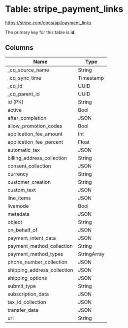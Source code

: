 # Table: stripe_payment_links

https://stripe.com/docs/api/payment_links

The primary key for this table is **id**.

## Columns

| Name          | Type          |
| ------------- | ------------- |
|_cq_source_name|String|
|_cq_sync_time|Timestamp|
|_cq_id|UUID|
|_cq_parent_id|UUID|
|id (PK)|String|
|active|Bool|
|after_completion|JSON|
|allow_promotion_codes|Bool|
|application_fee_amount|Int|
|application_fee_percent|Float|
|automatic_tax|JSON|
|billing_address_collection|String|
|consent_collection|JSON|
|currency|String|
|customer_creation|String|
|custom_text|JSON|
|line_items|JSON|
|livemode|Bool|
|metadata|JSON|
|object|String|
|on_behalf_of|JSON|
|payment_intent_data|JSON|
|payment_method_collection|String|
|payment_method_types|StringArray|
|phone_number_collection|JSON|
|shipping_address_collection|JSON|
|shipping_options|JSON|
|submit_type|String|
|subscription_data|JSON|
|tax_id_collection|JSON|
|transfer_data|JSON|
|url|String|